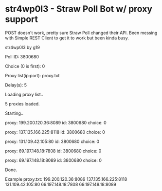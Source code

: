 # str4wp0l3 - Straw Poll Bot w/ proxy support

POST doesn't work, pretty sure Straw Poll changed their API. Been messing with Simple REST Client to get it to work but been kinda busy.


str4wp0l3 by g19

Poll ID: 3800680

Choice (0 is first): 0

Proxy list(ip:port): proxy.txt

Delay(s): 5

Loading proxy list..

5 proxies loaded.

Starting..

proxy: 199.200.120.36:8089 id: 3800680 choice: 0

proxy: 137.135.166.225:8118 id: 3800680 choice: 0

proxy: 131.109.42.105:80 id: 3800680 choice: 0

proxy: 69.197.148.18:7808 id: 3800680 choice: 0

proxy: 69.197.148.18:8089 id: 3800680 choice: 0

Done.


Example proxy.txt:
199.200.120.36:8089
137.135.166.225:8118
131.109.42.105:80
69.197.148.18:7808
69.197.148.18:8089
